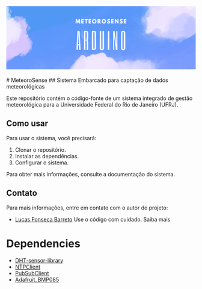 <div align="center">
	<img src="docs/logo.png" alt="logo" widht="100%" height="auto">
	<br/>
	<br/>
</div>
# MeteoroSense
## Sistema Embarcado para captação de dados meteorológicas

Este repositório contém o código-fonte de um sistema integrado de gestão meteorológica para a Universidade Federal do Rio de Janeiro (UFRJ).

## Como usar

Para usar o sistema, você precisará:

1. Clonar o repositório.
2. Instalar as dependências.
3. Configurar o sistema.

Para obter mais informações, consulte a documentação do sistema.

## Contato

Para mais informações, entre em contato com o autor do projeto:

* [Lucas Fonseca Barreto](https://github.com/fonsecaBarreto)
Use o código com cuidado. Saiba mais

# Dependencies
 * [DHT-sensor-library](https://github.com/adafruit/DHT-sensor-library)
 * [NTPClient](https://github.com/arduino-libraries/NTPClient)
 * [PubSubClient](https://github.com/knolleary/pubsubclient)
 * [Adafruit_BMP085](https://github.com/adafruit/Adafruit-BMP085-Library)